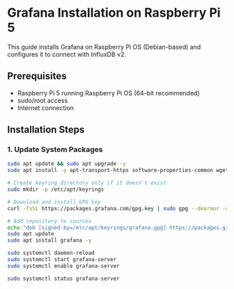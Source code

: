 # Grafana Installation on Raspberry Pi 5

This guide installs Grafana on Raspberry Pi OS (Debian-based) and configures it to connect with InfluxDB v2.

## Prerequisites
- Raspberry Pi 5 running Raspberry Pi OS (64-bit recommended)
- sudo/root access
- Internet connection

## Installation Steps

### 1. Update System Packages
```bash
sudo apt update && sudo apt upgrade -y
sudo apt install -y apt-transport-https software-properties-common wget

# Create keyring directory only if it doesn't exist
sudo mkdir -p /etc/apt/keyrings

# Download and install GPG key
curl -fsSL https://packages.grafana.com/gpg.key | sudo gpg --dearmor -o /etc/apt/keyrings/grafana.gpg

# Add repository to sources
echo "deb [signed-by=/etc/apt/keyrings/grafana.gpg] https://packages.grafana.com/oss/deb stable main" | sudo tee /etc/apt/sources.list.d/grafana.list
sudo apt update
sudo apt install grafana -y

sudo systemctl daemon-reload
sudo systemctl start grafana-server
sudo systemctl enable grafana-server

sudo systemctl status grafana-server
